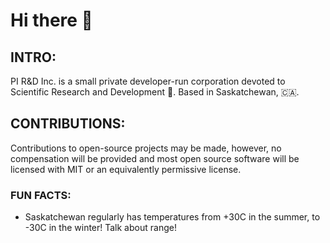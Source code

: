 # Hi there 👋

## INTRO:

PI R&D Inc. is a small private developer-run corporation devoted to Scientific Research and Development 🔬. Based in Saskatchewan, 🇨🇦.

## CONTRIBUTIONS:

Contributions to open-source projects may be made, however, no compensation will be provided and most open source software will be licensed with MIT or an equivalently permissive license.

### FUN FACTS:

- Saskatchewan regularly has temperatures from +30C in the summer, to -30C in the winter! Talk about range!

<!--

**Here are some ideas to get you started:**

🙋‍♀️ A short introduction - what is your organization all about?
🌈 Contribution guidelines - how can the community get involved?
👩‍💻 Useful resources - where can the community find your docs? Is there anything else the community should know?
🍿 Fun facts - what does your team eat for breakfast?
🧙 Remember, you can do mighty things with the power of [Markdown](https://docs.github.com/github/writing-on-github/getting-started-with-writing-and-formatting-on-github/basic-writing-and-formatting-syntax)
-->
